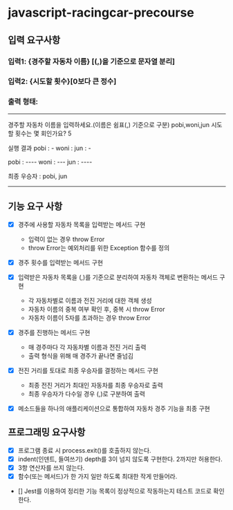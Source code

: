 # javascript-racingcar-precourse

## 입력 요구사항
### 입력1: {경주할 자동차 이름} [(,)을 기준으로 문자열 분리]
### 입력2: {시도할 횟수}[0보다 큰 정수]

### 출력 형태: 

---
경주할 자동차 이름을 입력하세요.(이름은 쉼표(,) 기준으로 구분)
pobi,woni,jun
시도할 횟수는 몇 회인가요?
5

실행 결과
pobi : -
woni : 
jun : -

pobi : ----
woni : ---
jun : ----

최종 우승자 : pobi, jun
___


## 기능 요구 사항
- [x] 경주에 사용할 자동차 목록을 입력받는 메서드 구현
    - 입력이 없는 경우 throw Error
    - throw Error는 예외처리를 위한 Exception 함수를 정의
- [x] 경주 횟수를 입력받는 메서드 구현
- [x] 입력받은 자동차 목록을 (,)를 기준으로 분리하여 자동차 객체로 변환하는 메서드 구현
    - 각 자동차별로 이름과 전진 거리에 대한 객체 생성
    - 자동차 이름의 중복 여부 확인 후, 중복 시 throw Error
    - 자동차 이름이 5자를 초과하는 경우 throw Error
- [x] 경주를 진행하는 메서드 구현
    - 매 경주마다 각 자동차별 이름과 전진 거리 출력
    - 출력 형식을 위해 매 경주가 끝나면 줄넘김
- [x] 전진 거리를 토대로 최종 우승자를 결정하는 메서드 구현
    - 최종 전진 거리가 최대인 자동차를 최종 우승자로 출력
    - 최종 우승자가 다수일 경우 (,)로 구분하여 출력
- [x] 메소드들을 하나의 애플리케이션으로 통합하여 자동차 경주 기능을 최종 구현


## 프로그래밍 요구사항
- [x] 프로그램 종료 시 process.exit()를 호출하지 않는다.
- [x] indent(인덴트, 들여쓰기) depth를 3이 넘지 않도록 구현한다. 2까지만 허용한다.
- [x] 3항 연산자를 쓰지 않는다.
- [x] 함수(또는 메서드)가 한 가지 일만 하도록 최대한 작게 만들어라.
- [] Jest를 이용하여 정리한 기능 목록이 정상적으로 작동하는지 테스트 코드로 확인한다.
